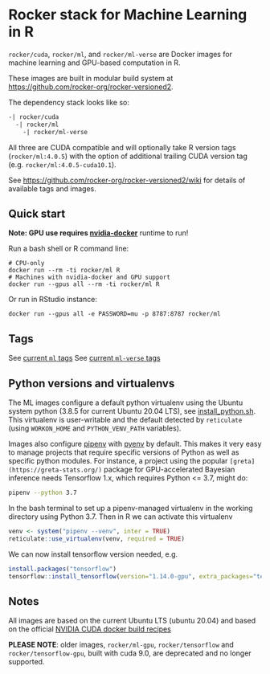 # Rocker stack for Machine Learning in R

`rocker/cuda`, `rocker/ml`, and `rocker/ml-verse` are Docker images for machine learning and GPU-based computation in R.

These images are built in modular build system at <https://github.com/rocker-org/rocker-versioned2>.

The dependency stack looks like so:

```txt
-| rocker/cuda
  -| rocker/ml
    -| rocker/ml-verse
```

All three are CUDA compatible and will optionally take R version tags (`rocker/ml:4.0.5`) with the option of additional trailing CUDA version tag (e.g. `rocker/ml:4.0.5-cuda10.1`).

See <https://github.com/rocker-org/rocker-versioned2/wiki> for details of available tags and images.

## Quick start

**Note: GPU use requires [nvidia-docker](https://github.com/NVIDIA/nvidia-docker/)** runtime to run!

Run a bash shell or R command line:

```shell
# CPU-only
docker run --rm -ti rocker/ml R
# Machines with nvidia-docker and GPU support
docker run --gpus all --rm -ti rocker/ml R
```

Or run in RStudio instance:

```shell
docker run --gpus all -e PASSWORD=mu -p 8787:8787 rocker/ml
```

## Tags

See [current `ml` tags](https://hub.docker.com/r/rocker/ml/tags?page=1&ordering=last_updated)
See [current `ml-verse` tags](https://hub.docker.com/r/rocker/ml-verse/tags?page=1&ordering=last_updated)

## Python versions and virtualenvs

The ML images configure a default python virtualenv using the Ubuntu system python (3.8.5 for current Ubuntu 20.04 LTS), see [install_python.sh](https://github.com/rocker-org/rocker-versioned2/blob/master/scripts/install_python.sh).  This virtualenv is user-writable and the default detected by `reticulate` (using `WORKON_HOME` and `PYTHON_VENV_PATH` variables).

Images also configure [pipenv](https://github.com/pypa/pipenv) with [pyenv](https://github.com/pyenv/pyenv) by default.  This makes it very easy to manage projects that require specific versions of Python as well as specific python modules.  For instance, a project using the popular `[greta](https://greta-stats.org/)` package for GPU-accelerated Bayesian inference needs Tensorflow 1.x, which requires Python <= 3.7, might do:

```bash
pipenv --python 3.7
```

In the bash terminal to set up a pipenv-managed virtualenv in the working directory using Python 3.7.  Then in R we can activate this virtualenv

```r
venv <- system("pipenv --venv", inter = TRUE)
reticulate::use_virtualenv(venv, required = TRUE)
```

We can now install tensorflow version needed, e.g.

```r
install.packages("tensorflow")
tensorflow::install_tensorflow(version="1.14.0-gpu", extra_packages="tensorflow-probability==0.7.0")
```

## Notes

All images are based on the current Ubuntu LTS (ubuntu 20.04) and based on the official [NVIDIA CUDA docker build recipes](https://gitlab.com/nvidia/container-images/cuda/)

**PLEASE NOTE**: older images, `rocker/ml-gpu`, `rocker/tensorflow` and `rocker/tensorflow-gpu`, built with cuda 9.0, are deprecated and no longer supported.
